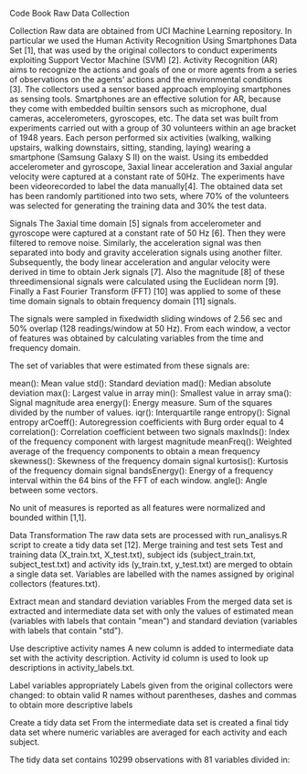 Code Book
Raw Data Collection

Collection
Raw data are obtained from UCI Machine Learning repository. In particular we used the Human Activity Recognition Using Smartphones Data Set [1], that was used by the original collectors to conduct experiments exploiting Support Vector Machine (SVM) [2].
Activity Recognition (AR) aims to recognize the actions and goals of one or more agents from a series of observations on the agents' actions and the environmental conditions [3]. The collectors used a sensor based approach employing smartphones as sensing tools. Smartphones are an effective solution for AR, because they come with embedded builtin sensors such as microphone, dual cameras, accelerometers, gyroscopes, etc.
The data set was built from experiments carried out with a group of 30 volunteers within an age bracket of 1948 years. Each person performed six activities (walking, walking upstairs, walking downstairs, sitting, standing, laying) wearing a smartphone (Samsung Galaxy S II) on the waist. Using its embedded accelerometer and gyroscope, 3axial linear acceleration and 3axial
angular velocity were captured at a constant rate of 50Hz. The experiments have been videorecorded to label the data manually[4].
The obtained data set has been randomly partitioned into two sets, where 70% of the volunteers was selected for generating the training data and 30% the test data.

Signals
The 3axial time domain [5] signals from accelerometer and gyroscope were captured at a constant rate of 50 Hz [6]. Then they were filtered to remove noise. Similarly, the acceleration signal was then separated into body and gravity acceleration signals using another filter. Subsequently, the body linear acceleration and angular velocity were derived in time to obtain Jerk signals [7]. Also the magnitude [8] of these threedimensional signals were calculated using the Euclidean norm [9]. Finally a Fast Fourier Transform (FFT) [10] was applied to some of these time domain signals to obtain frequency domain [11] signals.

The signals were sampled in fixedwidth sliding windows of 2.56 sec and 50% overlap (128 readings/window at 50 Hz). From each window, a vector of features was obtained by calculating variables from the time and frequency domain.

The set of variables that were estimated from these signals are:

mean(): Mean value
std(): Standard deviation
mad(): Median absolute deviation
max(): Largest value in array
min(): Smallest value in array
sma(): Signal magnitude area
energy(): Energy measure. Sum of the squares divided by the number of values.
iqr(): Interquartile range
entropy(): Signal entropy
arCoeff(): Autoregression coefficients with Burg order equal to 4
correlation(): Correlation coefficient between two signals
maxInds(): Index of the frequency component with largest magnitude
meanFreq(): Weighted average of the frequency components to obtain a mean frequency
skewness(): Skewness of the frequency domain signal
kurtosis(): Kurtosis of the frequency domain signal
bandsEnergy(): Energy of a frequency interval within the 64 bins of the FFT of each window.
angle(): Angle between some vectors.

No unit of measures is reported as all features were normalized and bounded within [1,1].

Data Transformation
The raw data sets are processed with run_analisys.R script to create a tidy data set [12].
Merge training and test sets
Test and training data (X_train.txt, X_test.txt), subject ids (subject_train.txt, subject_test.txt) and activity ids
(y_train.txt, y_test.txt) are merged to obtain a single data set. Variables are labelled with the names assigned by
original collectors (features.txt).

Extract mean and standard deviation variables
From the merged data set is extracted and intermediate data set with only the values of estimated mean (variables
with labels that contain "mean") and standard deviation (variables with labels that contain "std").

Use descriptive activity names
A new column is added to intermediate data set with the activity description. Activity id column is used to look up
descriptions in activity_labels.txt.

Label variables appropriately
Labels given from the original collectors were changed: to obtain valid R names without parentheses, dashes and
commas to obtain more descriptive labels

Create a tidy data set
From the intermediate data set is created a final tidy data set where numeric variables are averaged for each
activity and each subject.

The tidy data set contains 10299 observations with 81 variables divided in:
